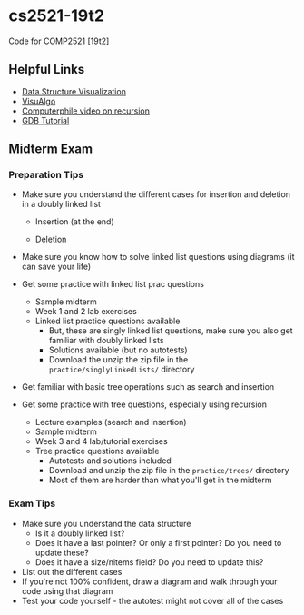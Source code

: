 # cs2521-19t2
Code for COMP2521 [19t2]

## Helpful Links
- [Data Structure Visualization](https://www.cs.usfca.edu/~galles/visualization/Algorithms.html)
- [VisuAlgo](https://visualgo.net/en)
- [Computerphile video on recursion](https://www.youtube.com/watch?v=Mv9NEXX1VHc)
- [GDB Tutorial](https://www.youtube.com/watch?v=bWH-nL7v5F4)

## Midterm Exam

### Preparation Tips
- Make sure you understand the different cases for insertion and deletion in a doubly linked list
  - Insertion (at the end)

  - Deletion

- Make sure you know how to solve linked list questions using diagrams (it can save your life)

- Get some practice with linked list prac questions
  - Sample midterm
  - Week 1 and 2 lab exercises
  - Linked list practice questions available
    - But, these are singly linked list questions, make sure you also get familiar with doubly linked lists
	- Solutions available (but no autotests)
	- Download the unzip the zip file in the `practice/singlyLinkedLists/` directory

- Get familiar with basic tree operations such as search and insertion
- Get some practice with tree questions, especially using recursion
  - Lecture examples (search and insertion)
  - Sample midterm
  - Week 3 and 4 lab/tutorial exercises
  - Tree practice questions available
    - Autotests and solutions included
	- Download and unzip the zip file in the `practice/trees/` directory
    - Most of them are harder than what you'll get in the midterm

### Exam Tips
- Make sure you understand the data structure
  - Is it a doubly linked list?
  - Does it have a last pointer? Or only a first pointer? Do you need to update these?
  - Does it have a size/nitems field? Do you need to update this?
- List out the different cases
- If you're not 100% confident, draw a diagram and walk through your code using that diagram
- Test your code yourself - the autotest might not cover all of the cases